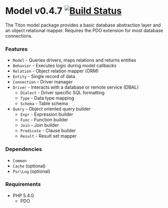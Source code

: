 # Model v0.4.7 [![Build Status](https://travis-ci.org/titon/Model.png)](https://travis-ci.org/titon/Model) #

The Titon model package provides a basic database abstraction layer and an object relational mapper.
Requires the PDO extension for most database connections.

### Features ###

* `Model` - Queries drivers, maps relations and returns entities
* `Behavior` - Executes logic during model callbacks
* `Relation` - Object relation mapper (ORM)
* `Entity` - Single record of data
* `Connection` - Driver manager
* `Driver` - Interacts with a database or remote service (DBAL)
	* `Dialect` - Driver specific SQL formatting
	* `Type` - Data type mapping
	* `Schema` - Table schema
* `Query` - Object oriented query builder
	* `Expr` - Expression builder
	* `Func` - Function builder
	* `Join` - Join builder
	* `Predicate` - Clause builder
	* `Result` - Result set mapper

### Dependencies ###

* `Common`
* `Cache` (optional)
* `Psr\Log` (optional)

### Requirements ###

* PHP 5.4.0
	* PDO